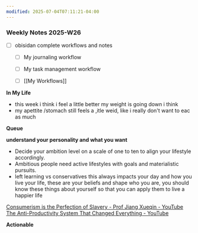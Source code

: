 ```yaml
---
modified: 2025-07-04T07:11:21-04:00
---
```


### Weekly Notes 2025-W26

- [ ] obisidan complete workflows and notes
	- [ ] My journaling workflow
	- [ ] My task management workflow
	- [ ] [[My Workflows]]
	

**In My Life** 
- this week i think i feel a little better my weight is going down i think
- my apettite /stomach still feels a ,itle weid, like i really don't want to eac as much


**Queue**
<!-- Capture the ideas or thoughts that spark excitement, and everything that pops into your head -->
**understand your personality and what you want**
- Decide your ambition level on a scale of one to ten to align your lifestyle accordingly.
- Ambitious people need active lifestyles with goals and materialistic pursuits.
- left learning vs conservatives this always impacts your day and how you live your life, these are your beliefs and shape who you are, you should know these things about yourself so that you can apply them to live a happier life


[Consumerism is the Perfection of Slavery - Prof Jiang Xueqin - YouTube](https://www.youtube.com/watch?v=4pG-8XLLaE0&list=LL&index=1&t=650s)
[The Anti-Productivity System That Changed Everything - YouTube](https://www.youtube.com/watch?v=H-v7qXpIvnk&list=LL&index=2)

 **Actionable**